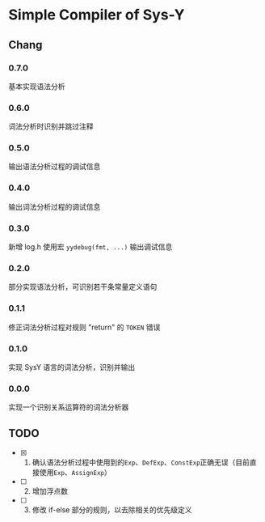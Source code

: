 # Simple Compiler of Sys-Y

## Chang

### 0.7.0

基本实现语法分析

### 0.6.0

词法分析时识别并跳过注释

### 0.5.0

输出语法分析过程的调试信息

### 0.4.0

输出词法分析过程的调试信息

### 0.3.0

新增 log.h 使用宏 `yydebug(fmt, ...)` 输出调试信息

### 0.2.0

部分实现语法分析，可识别若干条常量定义语句

### 0.1.1

修正词法分析过程对规则 "return" 的 `TOKEN` 错误

### 0.1.0

实现 SysY 语言的词法分析，识别并输出

### 0.0.0

实现一个识别关系运算符的词法分析器

## TODO

- [x] 1. 确认语法分析过程中使用到的`Exp`、`DefExp`、`ConstExp`正确无误（目前直接使用`Exp`、`AssignExp`）
- [ ] 2. 增加浮点数
- [ ] 3. 修改 if-else 部分的规则，以去除相关的优先级定义
